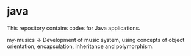 # java

This repository contains codes for Java applications.

my-musics -> Development of music system, using concepts of object orientation, encapsulation, inheritance and polymorphism.
